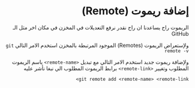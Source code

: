 <div dir = rtl > 

# إضافة ريموت (Remote)

الريموت راح يساعدنا ان راح نقدر نرفع التعديلات في المخزن في مكان اخر مثل الـ GitHub 

ولإستعراض الريموت (Remotes) الموجود المرتبطة بالمخزن استخدم الامر التالي `git remote -v`

ولإضافة ريموت جديد استخدم الامر التالي مع تبديل `<remote-name>` باسم الريموت المطلوب وتغيير 
`<remote-link>` برابط الريموت المطلوب الي نبغا نأشر عليه

`git remote add <remote-name> <remote-link>`

</div>